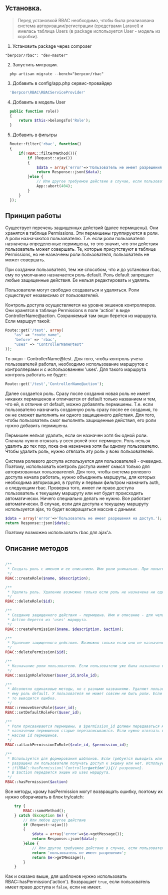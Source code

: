 ## Установка.

> Перед установкой RBAC необходимо, чтобы была реализована система авторизации/регистрации (средствами Laravel) и имелась таблица Users (в package используется User - модель из коробки).

1. Установить package через composer

```composer
"berpcor/rbac": "dev-master"
```

2. Запустить миграции. 
```shell
  php artisan migrate --bench="berpcor/rbac"
```
3. Добавить в config/app.php сервис-провайдер
```php
  'Berpcor\RBAC\RBACServiceProvider'
```
4. Добавить в модель User
```php
  public function role()
  {
      return $this->belongsTo('Role');
  }
```
5. Добавить в фильтры

```php
  Route::filter('rbac', function()
  {
      if(!RBAC::filterMethod()){
          if (Request::ajax())
          {
              $data = array('error'=>'Пользователь не имеет разрешения на доступ.');
              return Response::json($data);
          }else {
              // Или другое требуемое действие в случае, если пользователь не имеет разрешения (редирект, 404, ...)
              App::abort(404); 
          }
      }
  });
```

## Принцип работы

Существует перечень защищенных действий (далее пермишены). Они хранятся в таблице Permissions. Эти пермишены группируются в роли. А роли назначаются пользователю. Т.е. если роли пользователя назначены определенные пермишены, то это значит, что эти действия пользователь может совершать. Те, которые присутствуют в таблице Permissions, но не назначены роли пользователя, пользователь не может совершать.

При создании пользователя, тем же способом, что и до установки rbac, ему по умолчанию назначается роль default.
Роль default запрещает любые защищенные действия. Ее нельзя редактировать и удялять.

Пользователи могут свободно создаваться и удаляться. Роли существуют независимо от пользователей.

Контроль доступа осуществляется на уровне экшенов контроллеров. Они хранятся в таблице Permissions в поле 'action' в виде ControllerName@action. Сохраняемый там экшн берется из маршрута. Если маршрут такой:

```php
Route::get('/test', array(
    "as" => "route_name",
    'before' => 'rbac',
    "uses" => "ControllerName@test"
));
```
То экшн - ControllerName@test. Для того, чтобы контроль учета пользователей работал, необходимо использование маршрутов с контроллерами и с использованием 'uses'. Для такого маршрута контроль работать не будет:

```php
Route::get('/test','ControllerName@action');
```

Далее создается роль. Сразу после создания новая роль не имеет никаких пермишенов и отличается от default только названием и тем, что ей, в отличие от default, можно добавлять пермишены. Т.е. если пользователю назначить созданную роль сразу после ее создания, то он не сможет выполнять ни одного защищенного действия. Для того, чтобы пользователь смог выполнять защищенные действия, его роли нужно добавить пермишены.

Пермишен нельзя удалить, если он назначен хотя бы одной роли. Сначала нужно отвязать у всех ролей этот пермишен. Роль нельзя удалить до тех пор, пока она назначена хотя бы одному пользователю. Чтобы удалить роль, нужно отвязать эту роль у всех пользователей.

Система ролевого доступа используется для пользователей - очевидно. Поэтому, использовать контроль доступа имеет смысл только для авторизованных пользователей. Для того, чтобы система ролевого доступа начала работать, нужно объединить маршруты, для которых необходима авторизация, в группу и первым фильтром назначить auth, а следующим rbac. Проверка того, имеет ли право доступа пользователь к текущему маршруту или нет будет происходить автоматически. Ничего специально делать не нужно. Все работает автоматически. В случае, если для доступа к текущему маршруту используется ajax, то будет возвращаться массив с даными:

```php
$data = array('error'=>'Пользователь не имеет разрешения на доступ.');
return Response::json($data);
```
Поэтому возможно использовать rbac для ajax'а.
## Описание методов
```php

/**
 * Создать роль с именем и ее описанием. Имя роли уникально. При попытке создания роли с дублирующимся именем, выводится  * ошибка. Имя роли вводится на русском. Это имя, вместе с описанием, нужно выводить в админ. разделе сайта.
 */
RBAC::createRole($name, $description);

/**
 * Удалить роль. Удаление возможно только если роль не назначена ни одному пользователю.
 */
RBAC::deleteRole($id);

/**
 * Создание защищенного действия - пермишена. Имя и описание - для человека. Action - для компьютера.
 * Action берется из 'uses' маршрута.
 */
RBAC::createPermission($name, $description, $action);

/**
 * Удаление защищенного действия. Возможно только если оно не назначено ни одной роли.
 */
RBAC::deletePermission($id);

/**
 * Назначание роли пользователю. Если пользователю уже была назначена какая-то роль, то происходит ее переназначение.
 */
RBAC::assignRoleToUser($user_id,$role_id);

/**
 * Абсолютно одинаковые методы, но с разными названиями. Удаляют пользователю текущую назначенную роль. И устанавливают
 * ему роль default. У пользователя не может совсем не быть роли. Если у пользователя уже итак имеется роль default,
 * то выводится ошибка.
 */
RBAC::removeUsersRole($user_id);
RBAC::setDefaultRoleFor($user_id);

/**
 * Роли присваиваются пермишены. в $permission_id должен передаваться массив с id пермишенов. При каждом новом
 * назначении пермишенов старые перезаписываются. Если нужно отвязать все пермишены от роли, то нужно передать пустой 
 * массив id пермишенов.
 */
RBAC::attachPermissionToRole($role_id, $permission_id);

/**
 * Используется для формирования шаблонов. Если требуется выводить или не вывозить что-то в зависимости от того, 
 * разрашено ли пользователю получать доступ к экшену или нет. Испольуется так:
 * if(RBAC::hasPermission('Controller@action')){// разрешено}.
 * В $action передается экшен из uses маршрута.
 */
RBAC::hasPermission($action)
```

Все методы, крому hasPermission могут возвращать ошибку, поэтому их нужно оборачивать в блок try/catch:

```php
    try {
        RBAC::someMethod();
    } catch (Exception $e) {
        // Или любое другое действие
        if (Request::ajax())
        {
            $data = array('error'=>$e->getMessage());
            return Response::json($data);
        }else {
            // Или другое требуемое действие в случае, если пользователь не имеет разрешения (редирект, 404, ...)
            return 'пользователь не имеет разрешения';
            return $e->getMessage();
        }
    }
```

Как и сказано выше, для шаблонов нужно использовать RBAC::hasPermission('action'). Возвращает ```true```, если пользователь имеет право доступа и ```false```, если не имеет.
